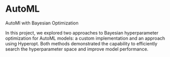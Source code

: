 # AutoML
AutoMl with Bayesian Optimization

In this project, we explored two approaches to Bayesian hyperparameter optimization for AutoML models: a custom implementation and an approach using Hyperopt. Both methods demonstrated the capability to efficiently search the hyperparameter space and improve model performance.
